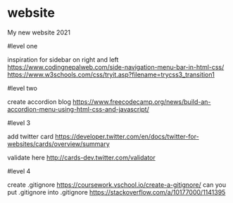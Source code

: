 # website

My new website 2021

#level one

inspiration for sidebar on right and left
https://www.codingnepalweb.com/side-navigation-menu-bar-in-html-css/
https://www.w3schools.com/css/tryit.asp?filename=trycss3_transition1

#level two

create accordion blog
https://www.freecodecamp.org/news/build-an-accordion-menu-using-html-css-and-javascript/

#level 3

add twitter card
https://developer.twitter.com/en/docs/twitter-for-websites/cards/overview/summary

validate here
http://cards-dev.twitter.com/validator

#level 4

create .gitignore
https://coursework.vschool.io/create-a-gitignore/
can you put .gitignore into .gitignore
https://stackoverflow.com/a/10177000/1141395
